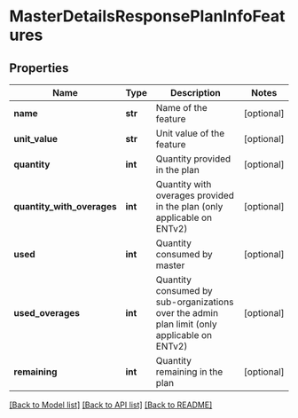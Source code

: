 # MasterDetailsResponsePlanInfoFeatures

## Properties
Name | Type | Description | Notes
------------ | ------------- | ------------- | -------------
**name** | **str** | Name of the feature | [optional] 
**unit_value** | **str** | Unit value of the feature | [optional] 
**quantity** | **int** | Quantity provided in the plan | [optional] 
**quantity_with_overages** | **int** | Quantity with overages provided in the plan (only applicable on ENTv2) | [optional] 
**used** | **int** | Quantity consumed by master | [optional] 
**used_overages** | **int** | Quantity consumed by sub-organizations over the admin plan limit (only applicable on ENTv2) | [optional] 
**remaining** | **int** | Quantity remaining in the plan | [optional] 

[[Back to Model list]](../README.md#documentation-for-models) [[Back to API list]](../README.md#documentation-for-api-endpoints) [[Back to README]](../README.md)


